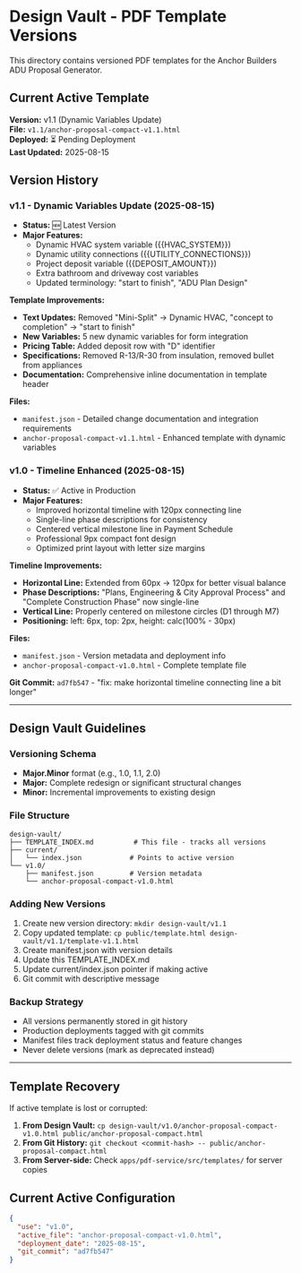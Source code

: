 # Design Vault - PDF Template Versions

This directory contains versioned PDF templates for the Anchor Builders ADU Proposal Generator.

## Current Active Template
**Version:** v1.1 (Dynamic Variables Update)  
**File:** `v1.1/anchor-proposal-compact-v1.1.html`  
**Deployed:** ⏳ Pending Deployment  
**Last Updated:** 2025-08-15

## Version History

### v1.1 - Dynamic Variables Update (2025-08-15)
- **Status:** 🆕 Latest Version
- **Major Features:**
  - Dynamic HVAC system variable ({{HVAC_SYSTEM}})
  - Dynamic utility connections ({{UTILITY_CONNECTIONS}})
  - Project deposit variable ({{DEPOSIT_AMOUNT}})
  - Extra bathroom and driveway cost variables
  - Updated terminology: "start to finish", "ADU Plan Design"

**Template Improvements:**
- **Text Updates:** Removed "Mini-Split" → Dynamic HVAC, "concept to completion" → "start to finish"
- **New Variables:** 5 new dynamic variables for form integration
- **Pricing Table:** Added deposit row with "D" identifier
- **Specifications:** Removed R-13/R-30 from insulation, removed bullet from appliances
- **Documentation:** Comprehensive inline documentation in template header

**Files:**
- `manifest.json` - Detailed change documentation and integration requirements
- `anchor-proposal-compact-v1.1.html` - Enhanced template with dynamic variables

### v1.0 - Timeline Enhanced (2025-08-15)
- **Status:** ✅ Active in Production
- **Major Features:**
  - Improved horizontal timeline with 120px connecting line
  - Single-line phase descriptions for consistency  
  - Centered vertical milestone line in Payment Schedule
  - Professional 9px compact font design
  - Optimized print layout with letter size margins

**Timeline Improvements:**
- **Horizontal Line:** Extended from 60px → 120px for better visual balance
- **Phase Descriptions:** "Plans, Engineering & City Approval Process" and "Complete Construction Phase" now single-line
- **Vertical Line:** Properly centered on milestone circles (D1 through M7)
- **Positioning:** left: 6px, top: 2px, height: calc(100% - 30px)

**Files:**
- `manifest.json` - Version metadata and deployment info
- `anchor-proposal-compact-v1.0.html` - Complete template file

**Git Commit:** `ad7fb547` - "fix: make horizontal timeline connecting line a bit longer"

---

## Design Vault Guidelines

### Versioning Schema
- **Major.Minor** format (e.g., 1.0, 1.1, 2.0)
- **Major:** Complete redesign or significant structural changes
- **Minor:** Incremental improvements to existing design

### File Structure
```
design-vault/
├── TEMPLATE_INDEX.md          # This file - tracks all versions
├── current/
│   └── index.json            # Points to active version
└── v1.0/
    ├── manifest.json         # Version metadata
    └── anchor-proposal-compact-v1.0.html
```

### Adding New Versions
1. Create new version directory: `mkdir design-vault/v1.1`
2. Copy updated template: `cp public/template.html design-vault/v1.1/template-v1.1.html`
3. Create manifest.json with version details
4. Update this TEMPLATE_INDEX.md
5. Update current/index.json pointer if making active
6. Git commit with descriptive message

### Backup Strategy
- All versions permanently stored in git history
- Production deployments tagged with git commits
- Manifest files track deployment status and feature changes
- Never delete versions (mark as deprecated instead)

---

## Template Recovery
If active template is lost or corrupted:

1. **From Design Vault:** `cp design-vault/v1.0/anchor-proposal-compact-v1.0.html public/anchor-proposal-compact.html`
2. **From Git History:** `git checkout <commit-hash> -- public/anchor-proposal-compact.html`
3. **From Server-side:** Check `apps/pdf-service/src/templates/` for server copies

## Current Active Configuration
```json
{
  "use": "v1.0",
  "active_file": "anchor-proposal-compact-v1.0.html",
  "deployment_date": "2025-08-15",
  "git_commit": "ad7fb547"
}
```